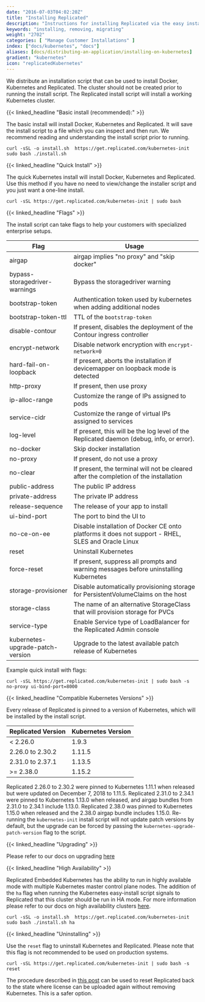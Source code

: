```yaml
---
date: "2016-07-03T04:02:20Z"
title: "Installing Replicated"
description: "Instructions for installing Replicated via the easy install script, manually or behind a proxy. Also includes instructions for uninstalling Replicated."
keywords: "installing, removing, migrating"
weight: "2702"
categories: [ "Manage Customer Installations" ]
index: ["docs/kubernetes", "docs"]
aliases: [docs/distributing-an-application/installing-on-kubernetes]
gradient: "kubernetes"
icon: "replicatedKubernetes"
---
```


We distribute an installation script that can be used to install Docker, Kubernetes and Replicated. The cluster should not be created prior to running the install script. The Replicated install script will install a working Kubernetes cluster.

{{< linked_headline "Basic install (recommended):" >}}

The basic install will install Docker, Kubernetes and Replicated. It will save the install script to a file which you can inspect and then run. We recommend reading and understanding the install script prior to running.

```shell
curl -sSL -o install.sh  https://get.replicated.com/kubernetes-init
sudo bash ./install.sh
```

{{< linked_headline "Quick Install" >}}

The quick Kubernetes install will install Docker, Kubernetes and Replicated. Use this method if you have no need to view/change the installer script and you just want a one-line install.

```shell
curl -sSL https://get.replicated.com/kubernetes-init | sudo bash
```

{{< linked_headline "Flags" >}}

The install script can take flags to help your customers with specialized enterprise setups.

| Flag                             | Usage                                                                                              |
| -------------------------------- | -------------------------------------------------------------------------------------------------- |
| airgap                           | airgap implies "no proxy" and "skip docker"                                                        |
| bypass-storagedriver-warnings    | Bypass the storagedriver warning                                                                   |
| bootstrap-token                  | Authentication token used by kubernetes when adding additional nodes                               |
| bootstrap-token-ttl              | TTL of the `bootstrap-token`                                                                       |
| disable-contour                  | If present, disables the deployment of the Contour ingress controller                              |
| encrypt-network                  | Disable network encryption with `encrypt-network=0`                                                |
| hard-fail-on-loopback            | If present, aborts the installation if devicemapper on loopback mode is detected                   |
| http-proxy                       | If present, then use proxy                                                                         |
| ip-alloc-range                   | Customize the range of IPs assigned to pods                                                        |
| service-cidr                     | Customize the range of virtual IPs assigned to services                                            |
| log-level                        | If present, this will be the log level of the Replicated daemon (debug, info, or error).           |
| no-docker                        | Skip docker installation                                                                           |
| no-proxy                         | If present, do not use a proxy                                                                     |
| no-clear                         | If present, the terminal will not be cleared after the completion of the installation              |
| public-address                   | The public IP address                                                                              |
| private-address                  | The private IP address                                                                             |
| release-sequence                 | The release of your app to install                                                                 |
| ui-bind-port                     | The port to bind the UI to                                                                         |
| no-ce-on-ee                      | Disable installation of Docker CE onto platforms it does not support - RHEL, SLES and Oracle Linux |
| reset                            | Uninstall Kubernetes                                                                               |
| force-reset                      | If present, suppress all prompts and warning messages before uninstalling Kubernetes               |
| storage-provisioner              | Disable automatically provisioning storage for PersistentVolumeClaims on the host                  |
| storage-class                    | The name of an alternative StorageClass that will provision storage for PVCs                       |
| service-type                     | Enable Service type of LoadBalancer for the Replicated Admin console                               |
| kubernetes-upgrade-patch-version | Upgrade to the latest available patch release of Kubernetes                                        |

Example quick install with flags:

```shell
curl -sSL https://get.replicated.com/kubernetes-init | sudo bash -s no-proxy ui-bind-port=8000
```

{{< linked_headline "Compatible Kubernetes Versions" >}}

Every release of Replicated is pinned to a version of Kubernetes, which will be installed by the install script.

| Replicated Version | Kubernetes Version |
| ------------------ | ------------------ |
| < 2.26.0           | 1.9.3              |
| 2.26.0 to 2.30.2   | 1.11.5             |
| 2.31.0 to 2.37.1   | 1.13.5             |
| >= 2.38.0          | 1.15.2             |

Replicated 2.26.0 to 2.30.2 were pinned to Kubernetes 1.11.1 when released but were updated on December 7, 2018 to 1.11.5.
Replicated 2.31.0 to 2.34.1 were pinned to Kubernetes 1.13.0 when released, and airgap bundles from 2.31.0 to 2.34.1 include 1.13.0.
Replicated 2.38.0 was pinned to Kubernetes 1.15.0 when released and the 2.38.0 airgap bundle includes 1.15.0.
Re-running the `kubernetes-init` install script will not update patch versions by default, but the upgrade can be forced by passing the `kubernetes-upgrade-patch-version` flag to the script.

{{< linked_headline "Upgrading" >}}

Please refer to our docs on upgrading [here](../upgrading)

{{< linked_headline "High Availability" >}}

Replicated Embedded Kubernetes has the ability to run in highly available mode with multiple Kubernetes master control plane nodes. The addition of the `ha` flag when running the Kubernetes easy-install script signals to Replicated that this cluster should be run in HA mode. For more information please refer to our docs on high availability clusters [here](../high-availability).

```shell
curl -sSL -o install.sh  https://get.replicated.com/kubernetes-init
sudo bash ./install.sh ha
```

{{< linked_headline "Uninstalling" >}}

Use the `reset` flag to uninstall Kubernetes and Replicated.  Please note that this flag is not recommended to be used on production systems.

```shell
curl -sSL https://get.replicated.com/kubernetes-init | sudo bash -s reset
```

The procedure described in [this post](https://help.replicated.com/community/t/uninstall-a-kubernetes-replicated-application/295) can be used to reset Replicated back to the state where license can be uploaded again without removing Kubernetes.  This is a safer option.
